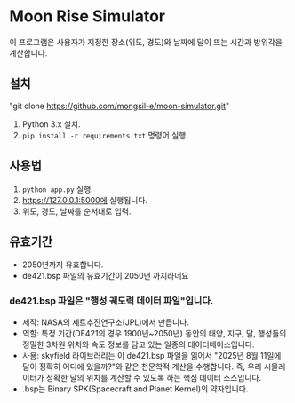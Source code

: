 # Moon Rise Simulator

이 프로그램은 사용자가 지정한 장소(위도, 경도)와 날짜에 달이 뜨는 시간과 방위각을 계산합니다.

## 설치
"git clone https://github.com/mongsil-e/moon-simulator.git"


1. Python 3.x 설치.
2. `pip install -r requirements.txt` 명령어 실행

## 사용법
1. `python app.py` 실행.
2. https://127.0.0.1:5000에 실행됩니다.
3. 위도, 경도, 날짜를 순서대로 입력.
   

## 유효기간
- 2050년까지 유효합니다.
- de421.bsp 파일의 유효기간이 2050년 까지라네요
  
### de421.bsp 파일은 "행성 궤도력 데이터 파일"입니다.
- 제작: NASA의 제트추진연구소(JPL)에서 만듭니다.
- 역할: 특정 기간(DE421의 경우 1900년~2050년) 동안의 태양, 지구, 달, 행성들의 정밀한 3차원 위치와 속도 정보를 담고 있는 일종의 데이터베이스입니다.
- 사용: skyfield 라이브러리는 이 de421.bsp 파일을 읽어서 "2025년 8월 11일에 달이 정확히 어디에 있을까?"와 같은 천문학적 계산을 수행합니다. 즉, 우리 시뮬레이터가 정확한 달의 위치를 계산할 수 있도록 하는 핵심 데이터 소스입니다.
- .bsp는 Binary SPK(Spacecraft and Planet Kernel)의 약자입니다.


